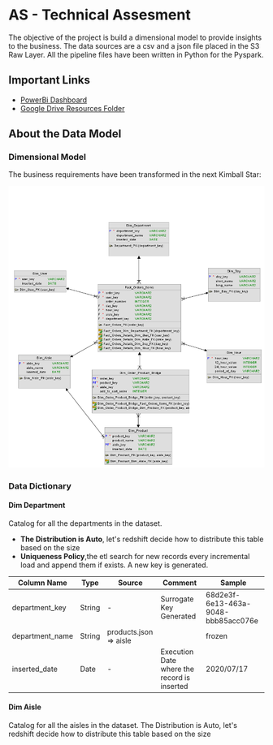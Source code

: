# AS - Technical Assesment
The objective of the project is build a dimensional model to provide insights to the business. The data sources are a csv and a json file placed in the S3 Raw Layer. All the pipeline files have been written in Python for the Pyspark.

## Important Links
 - [PowerBi Dashboard](https://app.powerbi.com/view?r=eyJrIjoiNWUxYWY1ZWEtNjBmMi00OThmLWE2MjUtYmFhZjYwMTg0NjI5IiwidCI6ImRlNTIzZmMwLWNjNTctNGFlNS04YzhjLTAxZWFkMjEyYWIzMyJ9)
 - [Google Drive Resources Folder](#)
## About the Data Model
### Dimensional Model
The business requirements have been transformed in the next Kimball Star:

![alt text](readme-resources\dmodel.png)

### Data Dictionary
#### Dim Department
Catalog for all the departments in the dataset. 
- **The Distribution is Auto**, let's redshift decide how to distribute this table based on the size
- **Uniqueness Policy**,the etl search for new records every incremental load and append them if exists. A new key is generated.

| Column Name     | Type   | Source                 | Comment                                     | Sample                              |
|-----------------|--------|------------------------|---------------------------------------------|-------------------------------------|
| department_key  | String | -                      | Surrogate Key Generated                     | 68d2e3f-6e13-463a-9048-bbb85acc076e |
| department_name | String | products.json => aisle |                                             | frozen                              |
| inserted_date   | Date   | -                      | Execution Date where the record is inserted | 2020/07/17                          |

#### Dim Aisle
Catalog for all the aisles in the dataset. The Distribution is Auto, let's redshift decide how to distribute this table based on the size

